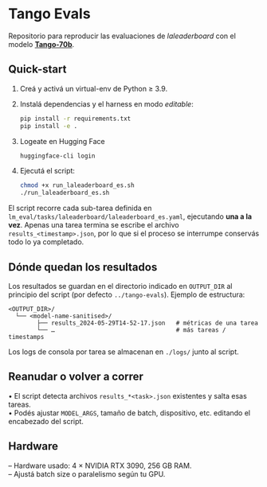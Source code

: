# Tango Evals

Repositorio para reproducir las evaluaciones de *laleaderboard* con el modelo [**Tango-70b**](https://tangoia.com).


## Quick-start

1. Creá y activá un virtual-env de Python ≥ 3.9.  
2. Instalá dependencias y el harness en modo *editable*:

   ```bash
   pip install -r requirements.txt
   pip install -e .
   ```

3. Logeate en Hugging Face

   ```bash
   huggingface-cli login
   ```

4. Ejecutá el script:

   ```bash
   chmod +x run_laleaderboard_es.sh
   ./run_laleaderboard_es.sh
   ```

El script recorre cada sub-tarea definida en
`lm_eval/tasks/laleaderboard/laleaderboard_es.yaml`, ejecutando **una a la vez**. Apenas una tarea termina se escribe el archivo `results_<timestamp>.json`, por lo que si el proceso se interrumpe conservás todo lo ya completado.

## Dónde quedan los resultados

Los resultados se guardan en el directorio indicado en `OUTPUT_DIR` al principio del script (por defecto `../tango-evals`). Ejemplo de estructura:

```
<OUTPUT_DIR>/
  └── <model-name-sanitised>/
        ├── results_2024-05-29T14-52-17.json   # métricas de una tarea
        └── …                                  # más tareas / timestamps
```

Los logs de consola por tarea se almacenan en `./logs/` junto al script.

## Reanudar o volver a correr

• El script detecta archivos `results_*<task>.json` existentes y salta esas tareas.  
• Podés ajustar `MODEL_ARGS`, tamaño de batch, dispositivo, etc. editando el encabezado del script.

## Hardware

– Hardware usado: 4 × NVIDIA RTX 3090, 256 GB RAM.  
– Ajustá batch size o paralelismo según tu GPU.

